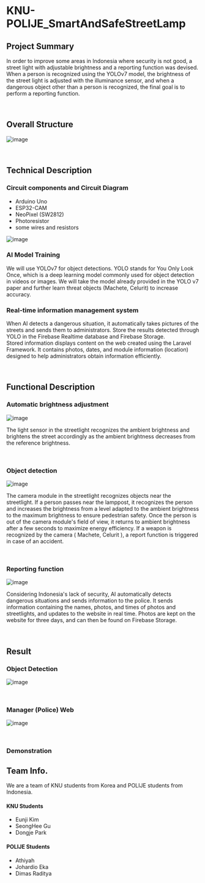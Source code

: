# KNU-POLIJE_SmartAndSafeStreetLamp


## Project Summary
In order to improve some areas in Indonesia where security is not good, a street
light with adjustable brightness and a reporting function was devised. When a
person is recognized using the YOLOv7 model, the brightness of the street light
is adjusted with the illuminance sensor, and when a dangerous object other than
a person is recognized, the final goal is to perform a reporting function.



<br>

## Overall Structure 
![image](https://github.com/EunJiKim02/KNU-POLIJE_SmartAndSafeStreetLamp/assets/87495422/95c9aa53-e53d-4d4c-a27a-ed055182fd42)


<br>

## Technical Description

### Circuit components and Circuit Diagram

- Arduino Uno
- ESP32-CAM
- NeoPixel (SW2812)
- Photoresistor
- some wires and resistors

![image](https://github.com/EunJiKim02/KNU-POLIJE_SmartAndSafeStreetLamp/assets/87495422/9bfc8557-ce6a-4f6b-b293-58d2580d919f)



### AI Model Training
We will use YOLOv7 for object detections. YOLO stands for You Only
Look Once, which is a deep learning model commonly used for object
detection in videos or images. We will take the model already provided
in the YOLO v7 paper and further learn threat objects (Machete, Celurit) to increase accuracy.

### Real-time information management system
When AI detects a dangerous situation, it automatically takes pictures of the streets and sends them to administrators. Store the results detected through YOLO in the Firebase Realtime database and Firebase Storage.<br>
Stored information displays content on the web created using the Laravel Framework. It contains photos, dates, and module information (location) designed to help administrators obtain information efficiently.

<br>

## Functional Description

### Automatic brightness adjustment
![image](https://github.com/EunJiKim02/KNU-POLIJE_SmartAndSafeStreetLamp/assets/87495422/7af8025d-a245-4cfe-acf3-9bc33c982949)

The light sensor in the streetlight recognizes
the ambient brightness and brightens the street accordingly as the ambient
brightness decreases from the reference brightness.

<br>

### Object detection
![image](https://github.com/EunJiKim02/KNU-POLIJE_SmartAndSafeStreetLamp/assets/87495422/049c05a9-3fba-410e-8ab6-87ee9ef359be)


The camera module in the streetlight recognizes objects near
the streetlight. If a person passes near the lamppost, it recognizes the person and
increases the brightness from a level adapted to the ambient brightness to the
maximum brightness to ensure pedestrian safety. Once the person is out of the
camera module's field of view, it returns to ambient brightness after a few seconds
to maximize energy efficiency. If a weapon is recognized by the camera ( Machete, Celurit ), a report function is triggered in case of an accident.

<br>

### Reporting function
![image](https://github.com/EunJiKim02/KNU-POLIJE_SmartAndSafeStreetLamp/assets/87495422/40055316-714c-4482-a73e-5649f717e3a5)

Considering Indonesia's lack of security, AI automatically detects dangerous situations and sends information to the police. It sends information containing the names, photos, and times of photos and streetlights, and updates to the website in real time. Photos are kept on the website for three days, and can then be found on Firebase Storage.

<br>

## Result
### Object Detection
![image](https://github.com/EunJiKim02/KNU-POLIJE_SmartAndSafeStreetLamp/assets/87495422/a9598da9-c111-4717-bded-6ecb91a5a240)


<br>

### Manager (Police) Web
![image](https://github.com/EunJiKim02/KNU-POLIJE_SmartAndSafeStreetLamp/assets/87495422/74cb0710-5c94-46b4-bacb-03ff8567abd1)

<br>

### Demonstration



## Team Info.
We are a team of KNU students from Korea and POLIJE students from Indonesia.
#### KNU Students
- Eunji Kim
- SeongHee Gu
- Dongje Park

#### POLIJE Students
- Athiyah
- Johardio Eka
- Dimas Raditya


